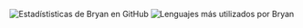 
![Estadístisticas de Bryan en GitHub](https://github-readme-stats.vercel.app/api?username=ElLuchoMan&show_icons=true&theme=radical&count_private=true&locale=es&include_all_commits=true)
![Lenguajes más utilizados por Bryan](https://github-readme-stats.vercel.app/api/top-langs/?username=ElLuchoMan&layout=compact&show_icons=true&theme=radical&locale=es)


